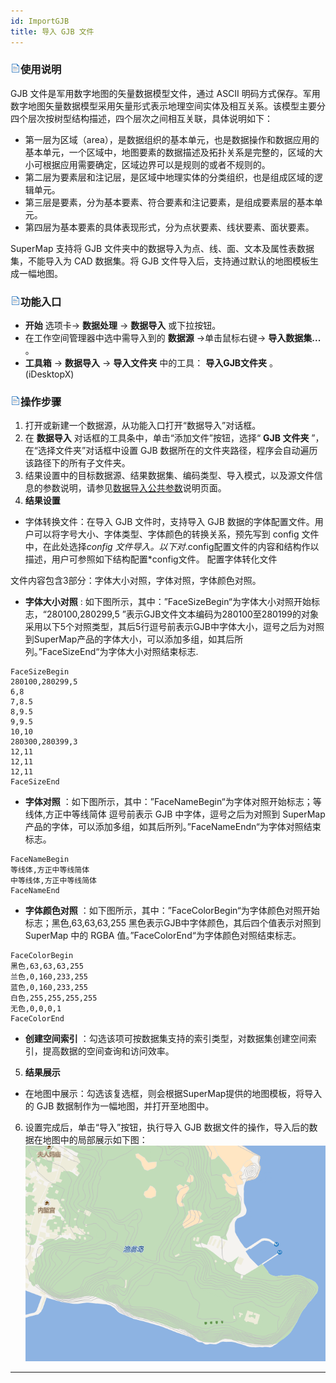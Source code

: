 ```yaml
---
id: ImportGJB
title: 导入 GJB 文件  
---  
```

### ![](../../img/read.gif)使用说明

GJB 文件是军用数字地图的矢量数据模型文件，通过 ASCII 明码方式保存。军用数字地图矢量数据模型采用矢量形式表示地理空间实体及相互关系。该模型主要分四个层次按树型结构描述，四个层次之间相互关联，具体说明如下：

* 第一层为区域（area），是数据组织的基本单元，也是数据操作和数据应用的基本单元，一个区域中，地图要素的数据描述及拓扑关系是完整的，区域的大小可根据应用需要确定，区域边界可以是规则的或者不规则的。
* 第二层为要素层和注记层，是区域中地理实体的分类组织，也是组成区域的逻辑单元。
* 第三层是要素，分为基本要素、符合要素和注记要素，是组成要素层的基本单元。
* 第四层为基本要素的具体表现形式，分为点状要素、线状要素、面状要素。

SuperMap 支持将 GJB 文件夹中的数据导入为点、线、面、文本及属性表数据集，不能导入为 CAD 数据集。将 GJB
文件导入后，支持通过默认的地图模板生成一幅地图。

### ![](../../img/read.gif)功能入口

* **开始** 选项卡-> **数据处理** -> **数据导入** 或下拉按钮。
* 在工作空间管理器中选中需导入到的 **数据源** ->单击鼠标右键-> **导入数据集...** 。
* **工具箱** -> **数据导入** -> **导入文件夹** 中的工具： **导入GJB文件夹** 。(iDesktopX)

### ![](../../img/read.gif)操作步骤

1. 打开或新建一个数据源，从功能入口打开“数据导入”对话框。
2. 在 **数据导入** 对话框的工具条中，单击“添加文件”按钮，选择“ **GJB 文件夹** ”，在“选择文件夹”对话框中设置 GJB 数据所在的文件夹路径，程序会自动遍历该路径下的所有子文件夹。
3. 结果设置中的目标数据源、结果数据集、编码类型、导入模式，以及源文件信息的参数说明，请参见[数据导入公共参数](ParameterSettingDia)说明页面。
4. **结果设置**
* 字体转换文件：在导入 GJB 文件时，支持导入 GJB 数据的字体配置文件。用户可以将字号大小、字体类型、字体颜色的转换关系，预先写到 config 文件中，在此处选择*config 文件导入。以下对*.config配置文件的内容和结构作以描述，用户可参照如下结构配置*config文件。
配置字体转化文件

文件内容包含3部分：字体大小对照，字体对照，字体颜色对照。

  * **字体大小对照** : 如下图所示，其中：”FaceSizeBegin“为字体大小对照开始标志，“280100,280299,5 ”表示GJB文件文本编码为280100至280199的对象采用以下5个对照类型，其后5行逗号前表示GJB中字体大小，逗号之后为对照到SuperMap产品的字体大小，可以添加多组，如其后所列。”FaceSizeEnd“为字体大小对照结束标志.   

```  
FaceSizeBegin   
280100,280299,5  
6,8  
7,8.5  
8,9.5  
9,9.5  
10,10  
280300,280399,3  
12,11  
12,11  
12,11  
FaceSizeEnd  
```
  
* **字体对照** ：如下图所示，其中：”FaceNameBegin“为字体对照开始标志；等线体,方正中等线简体 逗号前表示 GJB 中字体，逗号之后为对照到 SuperMap 产品的字体，可以添加多组，如其后所列。”FaceNameEndn“为字体对照结束标志。 
  
```
FaceNameBegin
等线体,方正中等线简体  
中等线体,方正中等线简体  
FaceNameEnd  
```

  * **字体颜色对照** ：如下图所示，其中：”FaceColorBegin“为字体颜色对照开始标志；黑色,63,63,63,255 黑色表示GJB中字体颜色，其后四个值表示对照到 SuperMap 中的 RGBA 值。”FaceColorEnd“为字体颜色对照结束标志。  

```
FaceColorBegin
黑色,63,63,63,255
兰色,0,160,233,255  
蓝色,0,160,233,255  
白色,255,255,255,255  
无色,0,0,0,1  
FaceColorEnd  
```  

* **创建空间索引** ：勾选该项可按数据集支持的索引类型，对数据集创建空间索引，提高数据的空间查询和访问效率。
5. **结果展示**
* 在地图中展示：勾选该复选框，则会根据SuperMap提供的地图模板，将导入的 GJB 数据制作为一幅地图，并打开至地图中。
6. 设置完成后，单击“导入”按钮，执行导入 GJB 数据文件的操作，导入后的数据在地图中的局部展示如下图：  ![](img/GJBResult.png)  
---  


